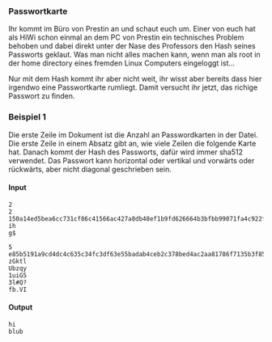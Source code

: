 ### Passwortkarte 
Ihr kommt im Büro von Prestin an und schaut euch um. Einer von euch hat als HiWi
schon einmal an dem PC von Prestin ein technisches Problem behoben und dabei direkt
unter der Nase des Professors den Hash seines Passworts geklaut. Was man nicht alles
machen kann, wenn man als root in der home directory eines fremden Linux Computers eingeloggt ist...

Nur mit dem Hash kommt ihr aber nicht weit, ihr wisst aber bereits dass hier irgendwo eine Passwortkarte
rumliegt. Damit versucht ihr jetzt, das richige Passwort zu finden.


### Beispiel 1
Die erste Zeile im Dokument ist die Anzahl an Passwordkarten in der Datei. Die erste
Zeile in einem Absatz gibt an, wie viele Zeilen die folgende Karte hat. Danach kommt
der Hash des Passworts, dafür wird immer sha512 verwendet. 
Das Passwort kann horizontal oder vertikal und vorwärts oder rückwärts, aber nicht 
diagonal geschrieben sein. 
#### Input
```
2
2
150a14ed5bea6cc731cf86c41566ac427a8db48ef1b9fd626664b3bfbb99071fa4c922f33dde38719b8c8354e2b7ab9d77e0e67fc12843920a712e73d558e197
ih
g$

5
e85b5191a9cd4dc4c635c34fc3df63e55badab4ceb2c378bed4ac2aa81786f7135b3f85f1d8e952a202a2d39dd71ca507844c583bac548fbad666ba1ce0dac30
zGktl
Ubzqy
1uiG5
3l#Q?
fb.VI
```
#### Output
```
hi
blub
```
